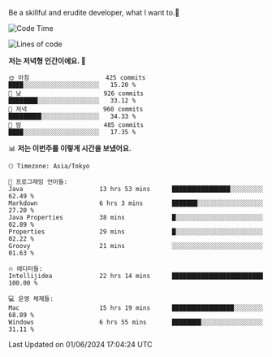 Be a skillful and erudite developer, what I want to.👶

<!--START_SECTION:waka-->
![Code Time](http://img.shields.io/badge/Code%20Time-860%20hrs%2015%20mins-blue)

![Lines of code](https://img.shields.io/badge/%EC%A0%80%EB%8A%94%20%EC%97%AC%ED%83%9C%EA%B9%8C%EC%A7%80%20-2.1%20million%20%EC%A4%84%EC%9D%98%20%EC%BD%94%EB%93%9C%EB%A5%BC%20%EC%9E%91%EC%84%B1%ED%96%88%EC%96%B4%EC%9A%94.-blue)

**저는 저녁형 인간이에요. 🦉** 

```text
🌞 아침                     425 commits         ████░░░░░░░░░░░░░░░░░░░░░   15.20 % 
🌆 낮　                     926 commits         ████████░░░░░░░░░░░░░░░░░   33.12 % 
🌃 저녁                     960 commits         █████████░░░░░░░░░░░░░░░░   34.33 % 
🌙 밤　                     485 commits         ████░░░░░░░░░░░░░░░░░░░░░   17.35 % 
```


📊 **저는 이번주를 이렇게 시간을 보냈어요.** 

```text
🕑︎ Timezone: Asia/Tokyo

💬 프로그래밍 언어들: 
Java                     13 hrs 53 mins      ████████████████░░░░░░░░░   62.49 % 
Markdown                 6 hrs 3 mins        ███████░░░░░░░░░░░░░░░░░░   27.20 % 
Java Properties          38 mins             █░░░░░░░░░░░░░░░░░░░░░░░░   02.89 % 
Properties               29 mins             █░░░░░░░░░░░░░░░░░░░░░░░░   02.22 % 
Groovy                   21 mins             ░░░░░░░░░░░░░░░░░░░░░░░░░   01.63 % 

🔥 에디터들: 
Intellijidea             22 hrs 14 mins      █████████████████████████   100.00 % 

💻 운영 체제들: 
Mac                      15 hrs 19 mins      █████████████████░░░░░░░░   68.89 % 
Windows                  6 hrs 55 mins       ████████░░░░░░░░░░░░░░░░░   31.11 % 
```


 Last Updated on 01/06/2024 17:04:24 UTC
<!--END_SECTION:waka-->
